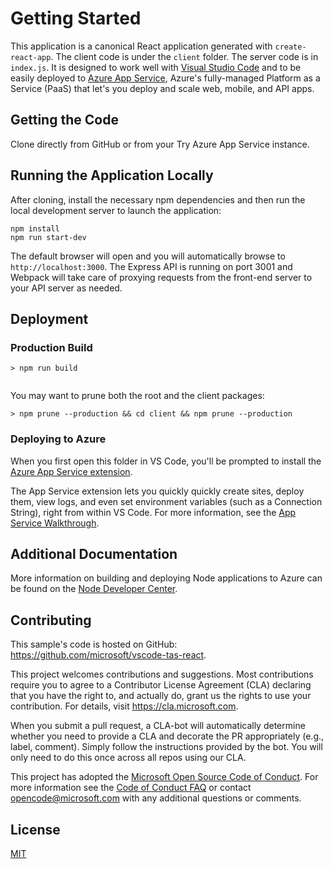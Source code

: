 # Getting Started

This application is a canonical React application generated with `create-react-app`. The client code is under the `client` folder. The server code is in `index.js`. It is designed to work well with [Visual Studio Code](https://code.visualstudio.com) and to be easily deployed to [Azure App Service](https://azure.microsoft.com/en-us/services/app-service/), Azure's fully-managed Platform as a Service (PaaS) that let's you deploy and scale web, mobile, and API apps.




## Getting the Code

Clone directly from GitHub or from your Try Azure App Service instance.

## Running the Application Locally

After cloning, install the necessary npm dependencies and then run the local development server to launch the application:

``` console
npm install
npm run start-dev
```

The default browser will open and you will automatically browse to `http://localhost:3000`. The Express API is running on port 3001 and Webpack will take care of proxying requests from the front-end server to your API server as needed.

## Deployment

### Production Build

```
> npm run build


```

You may want to prune both the root and the client packages:

```
> npm prune --production && cd client && npm prune --production
```

### Deploying to Azure
When you first open this folder in VS Code, you'll be prompted to install the [Azure App Service extension](https://marketplace.visualstudio.com/items?itemName=ms-azuretools.vscode-azureappservice). 

The App Service extension lets you quickly quickly create sites, deploy them, view logs, and even set environment variables (such as a Connection String), right from within VS Code. For more information, see the [App Service Walkthrough](https://code.visualstudio.com/tutorials/app-service-extension/getting-started).

## Additional Documentation

More information on building and deploying Node applications to Azure can be found on the [Node Developer Center](https://docs.microsoft.com/en-us/javascript/azure/?view=azure-node-latest).

## Contributing

This sample's code is hosted on GitHub: https://github.com/microsoft/vscode-tas-react.

This project welcomes contributions and suggestions. Most contributions require you to agree to a
Contributor License Agreement (CLA) declaring that you have the right to, and actually do, grant us
the rights to use your contribution. For details, visit https://cla.microsoft.com.

When you submit a pull request, a CLA-bot will automatically determine whether you need to provide
a CLA and decorate the PR appropriately (e.g., label, comment). Simply follow the instructions
provided by the bot. You will only need to do this once across all repos using our CLA.

This project has adopted the [Microsoft Open Source Code of Conduct](https://opensource.microsoft.com/codeofconduct/).
For more information see the [Code of Conduct FAQ](https://opensource.microsoft.com/codeofconduct/faq/) or
contact [opencode@microsoft.com](mailto:opencode@microsoft.com) with any additional questions or comments.

## License
[MIT](LICENSE.md)
